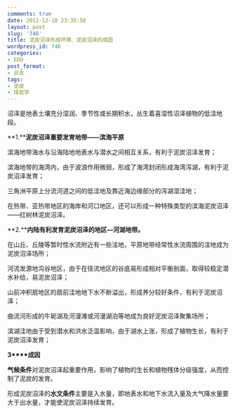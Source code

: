 ```yaml
---
comments: true
date: 2012-12-10 23:35:58
layout: post
slug: '746'
title: 泥炭沼泽形成环境、泥炭沼泽的成因
wordpress_id: 746
categories:
- EDU
post_format:
- 日志
tags:
- 泥炭
- 煤岩学
---
```


沼泽是地表土壤充分湿润、季节性或长期积水，丛生着喜湿性沼泽植物的低洼地段。

**1.****泥炭沼泽重要发育地带——滨海平原**

滨海地带海水与沿海陆地地表水与潜水之间相互关系，有利于泥炭沼泽发育；

滨海地带的海湾内，由于波浪作用微弱，形成了海湾封闭形成海湾泻湖，有利于泥炭沼泽发育；

三角洲平原上分流河道之间的低洼地及靠近海边缘部分的泻湖湿洼地；

在热带、亚热带地区的海岸和河口地区，还可以形成一种特殊类型的滨海泥炭沼泽——红树林泥炭沼泽。

**2.****内陆有利发育泥炭沼泽的地区—河湖地带。**

在山丘、丘陵等暂时性水流附近有一些洼地，平原地带经常性水流周围的洼地成为泥炭沼泽场所；

河流发源地沟谷地区，由于在径流地区的谷底易形成相对平衡剖面，取得较稳定潜水补给，易泥炭沼泽；

山前冲积扇地区的扇前洼地地下水不断溢出，形成养分较好条件，有利于泥炭沼泽；

曲流河形成的牛轭湖及河漫滩或河漫湖泊等地成为良好泥炭沼泽聚集场所；

滨湖洼地由于受到潜水和洪水泛滥影响，由于湖水上涨，形成了植物生长，有利于泥炭沼泽发育；

**3****成因**

**气候条件**对泥炭沼泽起重要作用，影响了植物的生长和植物残体分级强度，从而控制了泥炭的发育。

形成泥炭沼泽的**水文条件**主要是入水量，即地表水和地下水流入量及大气降水量要大于出水量，才能使泥炭沼泽持续发育。
